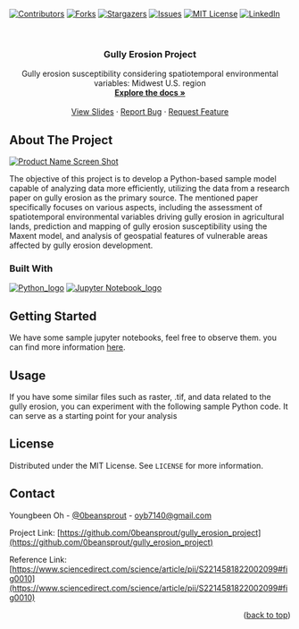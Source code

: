 <a name="readme-top"></a>
<!--
*** Thanks for checking out the Best-README-Template. If you have a suggestion
*** that would make this better, please fork the repo and create a pull request
*** or simply open an issue with the tag "enhancement".
*** Don't forget to give the project a star!
*** Thanks again! Now go create something AMAZING! :D
-->



<!-- PROJECT SHIELDS -->
<!--
*** I'm using markdown "reference style" links for readability.
*** Reference links are enclosed in brackets [ ] instead of parentheses ( ).
*** See the bottom of this document for the declaration of the reference variables
*** for contributors-url, forks-url, etc. This is an optional, concise syntax you may use.
*** https://www.markdownguide.org/basic-syntax/#reference-style-links
-->
[![Contributors][contributors-shield]][contributors-url] [![Forks][forks-shield]][forks-url] [![Stargazers][stars-shield]][stars-url] [![Issues][issues-shield]][issues-url] [![MIT License][license-shield]][license-url] [![LinkedIn][linkedin-shield]][linkedin-url]



<!-- PROJECT LOGO -->
<br />
<div align="center">
  <!-- <a href="https://github.com/0beansprout/gully_erosion_project">
    <img src="images/logo.png" alt="Logo" width="80" height="80">
  </a> -->

  <h3 align="center">Gully Erosion Project </h3>

  <p align="center">
    Gully erosion susceptibility considering spatiotemporal environmental variables: Midwest U.S. region
    <br />
    <a href="https://pdf.sciencedirectassets.com/287972/1-s2.0-S2214581821X00110/1-s2.0-S2214581822002099/main.pdf?X-Amz-Security-Token=IQoJb3JpZ2luX2VjELz%2F%2F%2F%2F%2F%2F%2F%2F%2F%2FwEaCXVzLWVhc3QtMSJGMEQCIDl8dDPkuL9Qk%2F7XazSJymLPWU10PZsiCQyuDKWWeKEIAiALGskcsbGMm%2FiY47sTrPDRKap9CwfPxwI4lWAQFluXhSqzBQg1EAUaDDA1OTAwMzU0Njg2NSIMP0RBBumrENRMnipdKpAFb8oryBTNS0M8jpNlhHjtQS3REF14QXdPU9mM%2FFrFxCOe4gNWbNq9Q2dS%2B1B39bWY56xCpJxt%2FNcxErra1SoLUL%2F4r%2F3H1DStqU2jn6YYTfwdhq%2Fzf8P5%2BorAbEC8MOsyXJWfFiSzsPoW8e19%2BvS9FVv4TsUSedNZPG680MXDuVm%2ByUQGRDUisEj0Pt9qATtRxwLRhJXEo6IDSHlWw65MfTyyc8Ktm126OF%2FaaXrsubgQhZXXKvEsGYjdQD17Yd8PjufMOGYF51UHtw8K2CmPd9yt1cd8i0dltd%2BOmURvW%2FrP3jSS%2BT%2Fylrm7unM4lm%2FX%2FyNKgThyrZtQ0SUMxXMVQWQtg1bjZWO%2BWQQYQgiMsQNfbhiDH3X7ZJdD5OKpz3jGtdFxApiygsh59kga5bfHLNh%2F2ycn5%2FBbHVCRy3PIgbQwatTKEYhABpUprTHiCe4Ql2VyC0AHsnFImtghynl8qL1tAu5jk61UTwzeGlLnVgtcNUei%2BgXqggt4rjG%2FtPAZTXv89%2F1xw7%2F5ZY%2B8RDq2UKfzgvL9KhnV9zMQwuPMoqesKOxA1CKTrqTLzsnynDY9FuRHJMi711pNTc%2BwYFyA6KWzcWT0xjdImhGC4nX%2FEIqj%2FQV59lFgQhiuxW8XK6BXkDI61v%2F87sOXuzyWZnWbHh435PQ71PYGQIbr%2FUk%2Fm64rqeBibdxizqeXlDy0xxzPPCH0IWaHhjioiKcohgGADBqcTx%2FwfZg3mglYfapT74CIysAhmuRNDAJgKEmkzhdk0ywU325uDKkBf%2BNg%2Fo57%2FMMRJI6b5NbmhXpnqBISAStZHirvLkHOJoI95FXa3x3vvU7XNJ15l3sF2o94IbBMOWdH046Zioqz2iUOKkfHljYw5Y2XpQY6sgEa8SENButCTREX9XS3KHz8CyzDfd95PwQnmpFyOwfIqTqiBu%2FcoxZEO9%2B9zSwODxXpqwQVqNxas2XTtsMQvq%2BW2kz3tIGN60%2F58I3rxhVsMa0%2FA34Ln4MPNfnKevP3bSUzJAuN3U958bNEWJ3WCoxrpdGbWaYnpADZfjATkcTzDPP%2BywgQlHvcOI6YmLoP%2Fs1Kpsz%2FvlqkfwxqwyIvcSRNIMKWBWUV3q6QbwdqZgSNLD83&X-Amz-Algorithm=AWS4-HMAC-SHA256&X-Amz-Date=20230705T200228Z&X-Amz-SignedHeaders=host&X-Amz-Expires=300&X-Amz-Credential=ASIAQ3PHCVTYWCKXT5S7%2F20230705%2Fus-east-1%2Fs3%2Faws4_request&X-Amz-Signature=73c1eb7aad152774d8f3bfeb3d0ec023d9c73b0d45b56326873730f317f4e6ab&hash=6b91426abc5a48edb1f2cb37d5bd9761d537690c42c645313a69fcf636f1a649&host=68042c943591013ac2b2430a89b270f6af2c76d8dfd086a07176afe7c76c2c61&pii=S2214581822002099&tid=spdf-490a61c2-1748-4ff7-ab06-2079aaab4fc6&sid=16b1291b842e9643f19868068dd96ff66b71gxrqa&type=client&tsoh=d3d3LnNjaWVuY2VkaXJlY3QuY29t&ua=1015520a565052510007&rr=7e2234ae68930fa1&cc=us"><strong>Explore the docs »</strong></a>
    <br />
    <br />
    <a href="https://drive.google.com/drive/folders/1isUpS6yl9OfpeELa6cIKo24BYKEJV7qT?usp=sharing">View Slides</a>
    ·
    <a href="https://github.com/0beansprout/gully_erosion_project/issues">Report Bug</a>
    ·
    <a href="https://github.com/0beansprout/gully_erosion_project/issues">Request Feature</a>
  </p>
</div>



<!-- TABLE OF CONTENTS -->
<!-- <details>
  <summary>Table of Contents</summary>
  <ol>
    <li>
      <a href="#about-the-project">About The Project</a>
      <ul>
        <li><a href="#built-with">Built With</a></li>
      </ul>
    </li>
    <li>
      <a href="#getting-started">Getting Started</a>
      <ul>
        <li><a href="#prerequisites">Prerequisites</a></li>
        <li><a href="#installation">Installation</a></li>
      </ul>
    </li>
    <li><a href="#usage">Usage</a></li>
    <li><a href="#roadmap">Roadmap</a></li>
    <li><a href="#contributing">Contributing</a></li>
    <li><a href="#license">License</a></li>
    <li><a href="#contact">Contact</a></li>
    <li><a href="#acknowledgments">Acknowledgments</a></li>
  </ol>
</details> -->



<!-- ABOUT THE PROJECT -->
## About The Project

[![Product Name Screen Shot][product-screenshot]](https://imgur.com/wtOHuW5)

The objective of this project is to develop a Python-based sample model capable of analyzing data more efficiently, utilizing the data from a research paper on gully erosion as the primary source. The mentioned paper specifically focuses on various aspects, including the assessment of spatiotemporal environmental variables driving gully erosion in agricultural lands, prediction and mapping of gully erosion susceptibility using the Maxent model, and analysis of geospatial features of vulnerable areas affected by gully erosion development.




<!-- <p align="right">(<a href="#readme-top">back to top</a>)</p> -->



### Built With

<!-- This section should list any major frameworks/libraries used to bootstrap your project. Leave any add-ons/plugins for the acknowledgements section. Here are a few examples. -->

[![Python_logo][Python]][Python-url]  [![Jupyter Notebook_logo][Jupyter Notebook]][Jupyter-url]

<!-- <p align="right">(<a href="#readme-top">back to top</a>)</p> -->



<!-- GETTING STARTED -->
## Getting Started


We have some sample jupyter notebooks, feel free to observe them. you can find more information [here](https://www.sciencedirect.com/science/article/pii/S2214581822002117).



<!-- ### Prerequisites

This is an example of how to list things you need to use the software and how to install them.
* npm
  ```sh
  npm install npm@latest -g
  ``` -->

<!--
### Installation


 1. Get a free API Key at [https://example.com](https://example.com)
2. Clone the repo
   ```sh
   git clone https://github.com/your_username_/Project-Name.git
   ```
3. Install NPM packages
   ```sh
   npm install
   ```
4. Enter your API in `config.js`
   ```js
   const API_KEY = 'ENTER YOUR API';
   ```

<p align="right">(<a href="#readme-top">back to top</a>)</p> -->



<!-- USAGE EXAMPLES -->
## Usage

If you have some similar files such as raster, .tif, and data related to the gully erosion, you can experiment with the following sample Python code. It can serve as a starting point for your analysis





<!-- _For more examples, please refer to the [Documentation](https://example.com)_ -->

<!-- <p align="right">(<a href="#readme-top">back to top</a>)</p> -->



<!-- ROADMAP -->
<!-- ## Roadmap

- [x] Add Changelog
- [x] Add back to top links
- [ ] Add Additional Templates w/ Examples
- [ ] Add "components" document to easily copy & paste sections of the readme


See the [open issues](https://github.com/nateray42/DeCoBot/issues) for a full list of proposed features (and known issues).

<p align="right">(<a href="#readme-top">back to top</a>)</p> -->



<!-- CONTRIBUTING -->
<!-- ## Contributing

Contributions are what make the open source community such an amazing place to learn, inspire, and create. Any contributions you make are **greatly appreciated**.

If you have a suggestion that would make this better, please fork the repo and create a pull request. You can also simply open an issue with the tag "enhancement".
Don't forget to give the project a star! Thanks again!

1. Fork the Project
2. Create your Feature Branch (`git checkout -b feature/AmazingFeature`)
3. Commit your Changes (`git commit -m 'Add some AmazingFeature'`)
4. Push to the Branch (`git push origin feature/AmazingFeature`)
5. Open a Pull Request

<p align="right">(<a href="#readme-top">back to top</a>)</p> -->



<!-- LICENSE -->
## License

Distributed under the MIT License. See `LICENSE` for more information.

<!-- <p align="right">(<a href="#readme-top">back to top</a>)</p> -->



<!-- CONTACT -->
## Contact

Youngbeen Oh - [@0beansprout](https://linkedin.com/in/youngbeen-oh) - oyb7140@gmail.com

Project Link: [https://github.com/0beansprout/gully_erosion_project](https://github.com/0beansprout/gully_erosion_project)

Reference Link: [https://www.sciencedirect.com/science/article/pii/S2214581822002099#fig0010](https://www.sciencedirect.com/science/article/pii/S2214581822002099#fig0010)



<p align="right">(<a href="#readme-top">back to top</a>)</p>



<!-- ACKNOWLEDGMENTS -->
<!-- ## Acknowledgments

Use this space to list resources you find helpful and would like to give credit to. I've included a few of my favorites to kick things off!

* [Choose an Open Source License](https://choosealicense.com)
* [GitHub Emoji Cheat Sheet](https://www.webpagefx.com/tools/emoji-cheat-sheet)
* [Malven's Flexbox Cheatsheet](https://flexbox.malven.co/)
* [Malven's Grid Cheatsheet](https://grid.malven.co/)
* [Img Shields](https://shields.io)
* [GitHub Pages](https://pages.github.com)
* [Font Awesome](https://fontawesome.com)
* [React Icons](https://react-icons.github.io/react-icons/search)

<p align="right">(<a href="#readme-top">back to top</a>)</p> -->



<!-- MARKDOWN LINKS & IMAGES -->
<!-- https://www.markdownguide.org/basic-syntax/#reference-style-links -->
[contributors-shield]: https://img.shields.io/github/contributors/0beansprout/gully_erosion_project.svg?style=for-the-badge
[contributors-url]: https://github.com/0beansprout/gully_erosion_project/graphs/contributors
[forks-shield]: https://img.shields.io/github/forks/0beansprout/gully_erosion_project.svg?style=for-the-badge
[forks-url]: https://github.com/0beansprout/gully_erosion_project/network/members
[stars-shield]: https://img.shields.io/github/stars/0beansprout/gully_erosion_project.svg?style=for-the-badge
[stars-url]: https://github.com/0beansprout/gully_erosion_project/stargazers
[issues-shield]: https://img.shields.io/github/issues/0beansprout/gully_erosion_project.svg?style=for-the-badge
[issues-url]: https://github.com/0beansprout/gully_erosion_project/issues
[license-shield]: https://img.shields.io/github/license/othneildrew/Best-README-Template.svg?style=for-the-badge
[license-url]: https://github.com/othneildrew/Best-README-Template/blob/master/LICENSE.txt
[linkedin-shield]: https://img.shields.io/badge/-LinkedIn-black.svg?style=for-the-badge&logo=linkedin&colorB=555
[linkedin-url]: https://linkedin.com/in/youngbeen-oh
[product-screenshot]: https://imgur.com/wtOHuW5.png
[Next.js]: https://img.shields.io/badge/next.js-000000?style=for-the-badge&logo=nextdotjs&logoColor=white
[Next-url]: https://nextjs.org/
[React.js]: https://img.shields.io/badge/React-20232A?style=for-the-badge&logo=react&logoColor=61DAFB
[React-url]: https://reactjs.org/
[Vue.js]: https://img.shields.io/badge/Vue.js-35495E?style=for-the-badge&logo=vuedotjs&logoColor=4FC08D
[Vue-url]: https://vuejs.org/
[Angular.io]: https://img.shields.io/badge/Angular-DD0031?style=for-the-badge&logo=angular&logoColor=white
[Angular-url]: https://angular.io/
[Svelte.dev]: https://img.shields.io/badge/Svelte-4A4A55?style=for-the-badge&logo=svelte&logoColor=FF3E00
[Svelte-url]: https://svelte.dev/
[Laravel.com]: https://img.shields.io/badge/Laravel-FF2D20?style=for-the-badge&logo=laravel&logoColor=white
[Laravel-url]: https://laravel.com
[Python]: https://img.shields.io/badge/python-3670A0?style=for-the-badge&logo=python&logoColor=ffdd54
[Python-url]: https://www.python.org/
[Jupyter Notebook]: https://img.shields.io/badge/jupyter-%23FA0F00.svg?style=for-the-badge&logo=jupyter&logoColor=white
[Jupyter-url]: https://jupyter.org/
[HTML]: https://img.shields.io/badge/HTML5-E34F26?style=for-the-badge&logo=html5&logoColor=white
[HTML-url]: https://html.com/
[CSS]: https://img.shields.io/badge/CSS3-1572B6?style=for-the-badge&logo=css3&logoColor=white
[CSS-url]: https://www.w3.org/Style/CSS/Overview.en.html#:~:text=What%20is%20CSS%3F,from%20the%20CSS%20working%20group.
[JavaScript]: https://img.shields.io/badge/JavaScript-323330?style=for-the-badge&logo=javascript&logoColor=F7DF1E
[JavaScript-url]: https://www.javascript.com/ 
[Django]: https://img.shields.io/badge/Django-092E20?style=for-the-badge&logo=django&logoColor=green
[Django-url]: https://www.djangoproject.com/
[usernamepassword-screenshot]: https://imgur.com/LxR5ZQy.png
[permission-screenshot-1]: https://imgur.com/lRiSrgC.png
[permission-screenshot-2]: https://imgur.com/Z2Xuu1d.png

